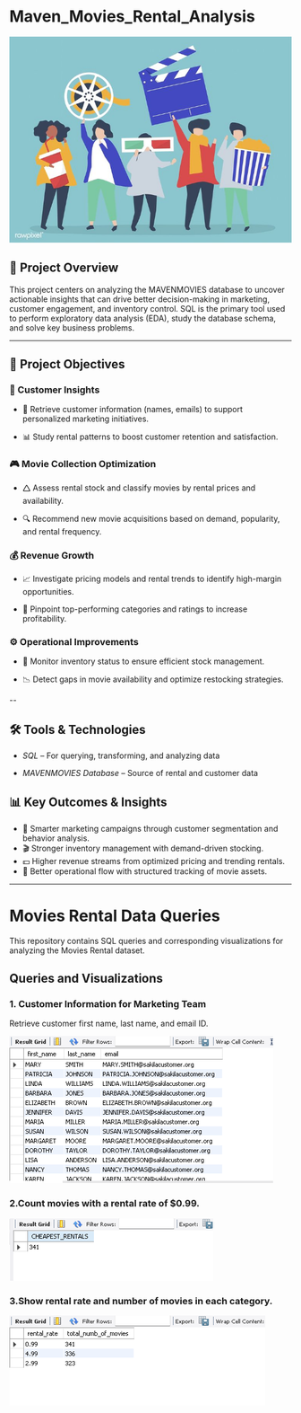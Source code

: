 # Maven_Movies_Rental_Analysis
![Project Banner](banner.jpg)

## 📌 Project Overview

This project centers on analyzing the MAVENMOVIES database to uncover actionable insights that can drive better decision-making in marketing, customer engagement, and inventory control. SQL is the primary tool used to perform exploratory data analysis (EDA), study the database schema, and solve key business problems.


---


## 🎯 Project Objectives

### 🛒 Customer Insights

- 📌 Retrieve customer information (names, emails) to support personalized marketing initiatives.

- 📊 Study rental patterns to boost customer retention and satisfaction.

### 🎮 Movie Collection Optimization

- 🛆 Assess rental stock and classify movies by rental prices and availability.

- 🔍 Recommend new movie acquisitions based on demand, popularity, and rental frequency.

### 💰 Revenue Growth

- 📈 Investigate pricing models and rental trends to identify high-margin opportunities.

- 🎥 Pinpoint top-performing categories and ratings to increase profitability.

### ⚙️ Operational Improvements

- 📌 Monitor inventory status to ensure efficient stock management.

- 📉 Detect gaps in movie availability and optimize restocking strategies.

 --

 
## 🛠️ Tools & Technologies

- *SQL* – For querying, transforming, and analyzing data

- *MAVENMOVIES Database* – Source of rental and customer data

## 📊 Key Outcomes & Insights

- 📢 Smarter marketing campaigns through customer segmentation and behavior analysis.
- 🎬 Stronger inventory management with demand-driven stocking.
- 💵 Higher revenue streams from optimized pricing and trending rentals.
- 📌 Better operational flow with structured tracking of movie assets.

---

# Movies Rental Data Queries

This repository contains SQL queries and corresponding visualizations for analyzing the Movies Rental dataset.

## Queries and Visualizations

### 1. Customer Information for Marketing Team
Retrieve customer first name, last name, and email ID.


![Customer Info](CODE_OUTPUT/Q1.png)


### 2.Count movies with a rental rate of $0.99.

![Customer Info](CODE_OUTPUT/Q2.png)


### 3.Show rental rate and number of movies in each category.


![Customer Info](CODE_OUTPUT/Q3.png)
